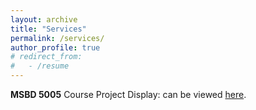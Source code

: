 ```yaml
---
layout: archive
title: "Services"
permalink: /services/
author_profile: true
# redirect_from:
#   - /resume
---
```


**MSBD 5005** Course Project Display: can be viewed [here](https://apple1203.github.io/posts/msbd5005.html).
